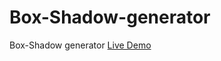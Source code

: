 # Box-Shadow-generator
Box-Shadow generator
<a href='https://arman-sahakyan.github.io/Box-Shadow-generator/index.html'>Live Demo</a>

